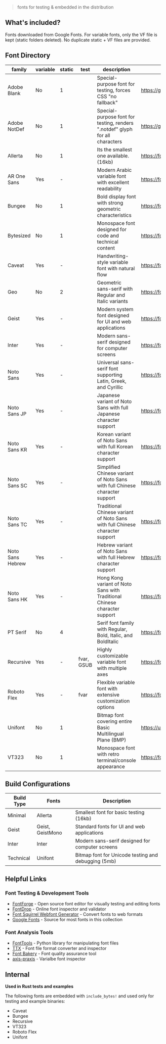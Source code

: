 > fonts for testing & embedded in the distribution

## What's included?

Fonts downloaded from Google Fonts. For variable fonts, only the VF file is kept (static folders deleted). No duplicate static + VF files are provided.

## Font Directory

| family           | variable | static | test       | description                                                                  | url                                                |
| ---------------- | -------- | ------ | ---------- | ---------------------------------------------------------------------------- | -------------------------------------------------- |
| Adobe Blank      | No       | 1      |            | Special-purpose font for testing, forces CSS "no fallback"                   | https://github.com/adobe-fonts/adobe-blank         |
| Adobe NotDef     | No       | 1      |            | Special-purpose font for testing, renders ".notdef" glyph for all characters | https://github.com/adobe-fonts/adobe-notdef        |
| Allerta          | No       | 1      |            | Its the smallest one available. (16kb)                                       | https://fonts.google.com/specimen/Allerta          |
| AR One Sans      | Yes      | -      |            | Modern Arabic variable font with excellent readability                       | https://fonts.google.com/specimen/AR+One+Sans      |
| Bungee           | No       | 1      |            | Bold display font with strong geometric characteristics                      | https://fonts.google.com/specimen/Bungee           |
| Bytesized        | No       | 1      |            | Monospace font designed for code and technical content                       | https://fonts.google.com/specimen/Bytesized        |
| Caveat           | Yes      | -      |            | Handwriting-style variable font with natural flow                            | https://fonts.google.com/specimen/Caveat           |
| Geo              | No       | 2      |            | Geometric sans-serif with Regular and Italic variants                        | https://fonts.google.com/specimen/Geo              |
| Geist            | Yes      | -      |            | Modern system font designed for UI and web applications                      | https://fonts.google.com/specimen/Geist            |
| Inter            | Yes      | -      |            | Modern sans-serif designed for computer screens                              | https://fonts.google.com/specimen/Inter            |
| Noto Sans        | Yes      | -      |            | Universal sans-serif font supporting Latin, Greek, and Cyrillic              | https://fonts.google.com/specimen/Noto+Sans        |
| Noto Sans JP     | Yes      | -      |            | Japanese variant of Noto Sans with full Japanese character support           | https://fonts.google.com/specimen/Noto+Sans+JP     |
| Noto Sans KR     | Yes      | -      |            | Korean variant of Noto Sans with full Korean character support               | https://fonts.google.com/specimen/Noto+Sans+KR     |
| Noto Sans SC     | Yes      | -      |            | Simplified Chinese variant of Noto Sans with full Chinese character support  | https://fonts.google.com/specimen/Noto+Sans+SC     |
| Noto Sans TC     | Yes      | -      |            | Traditional Chinese variant of Noto Sans with full Chinese character support | https://fonts.google.com/specimen/Noto+Sans+TC     |
| Noto Sans Hebrew | Yes      | -      |            | Hebrew variant of Noto Sans with full Hebrew character support               | https://fonts.google.com/specimen/Noto+Sans+Hebrew |
| Noto Sans HK     | Yes      | -      |            | Hong Kong variant of Noto Sans with Traditional Chinese character support    | https://fonts.google.com/specimen/Noto+Sans+HK     |
| PT Serif         | No       | 4      |            | Serif font family with Regular, Bold, Italic, and BoldItalic                 | https://fonts.google.com/specimen/PT+Serif         |
| Recursive        | Yes      | -      | fvar, GSUB | Highly customizable variable font with multiple axes                         | https://fonts.google.com/specimen/Recursive        |
| Roboto Flex      | Yes      | -      | fvar       | Flexible variable font with extensive customization options                  | https://fonts.google.com/specimen/Roboto+Flex      |
| Unifont          | No       | 1      |            | Bitmap font covering entire Basic Multilingual Plane (BMP)                   | https://unifoundry.com/unifont/                    |
| VT323            | No       | 1      |            | Monospace font with retro terminal/console appearance                        | https://fonts.google.com/specimen/VT323            |

## Build Configurations

| Build Type | Fonts            | Description                                         |
| ---------- | ---------------- | --------------------------------------------------- |
| Minimal    | Allerta          | Smallest font for basic testing (16kb)              |
| Geist      | Geist, GeistMono | Standard fonts for UI and web applications          |
| Inter      | Inter            | Modern sans-serif designed for computer screens     |
| Technical  | Unifont          | Bitmap font for Unicode testing and debugging (5mb) |

## Helpful Links

### Font Testing & Development Tools

- [FontForge](https://fontforge.org/) - Open source font editor for visually testing and editing fonts
- [FontDrop](https://fontdrop.info/) - Online font inspector and validator
- [Font Squirrel Webfont Generator](https://www.fontsquirrel.com/tools/webfont-generator) - Convert fonts to web formats
- [Google Fonts](https://fonts.google.com/) - Source for most fonts in this collection

### Font Analysis Tools

- [FontTools](https://fonttools.readthedocs.io/) - Python library for manipulating font files
- [TTX](https://fonttools.readthedocs.io/en/latest/ttx.html) - Font file format converter and inspector
- [Font Bakery](https://fontbakery.readthedocs.io/) - Font quality assurance tool
- [axis-praxis](https://www.axis-praxis.org/samsa/) - Varialbe font inspector

## Internal

**Used in Rust tests and examples**

The following fonts are embedded with `include_bytes!` and used only for testing and example binaries:

- Caveat
- Bungee
- Recursive
- VT323
- Roboto Flex
- Unifont
